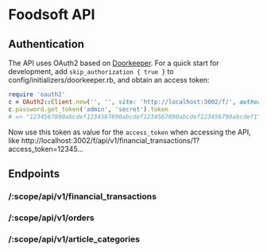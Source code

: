 # Foodsoft API


## Authentication

The API uses OAuth2 based on [Doorkeeper](https://github.com/doorkeeper-gem).
For a quick start for development, add `skip_authorization { true }` to
config/initializers/doorkeeper.rb, and obtain an access token:

```ruby
require 'oauth2'
c = OAuth2::Client.new('', '', site: 'http://localhost:3002/f/', authorize_url: 'oauth/authorize', token_url: 'oauth/token')
c.password.get_token('admin', 'secret').token
# => "1234567890abcdef1234567890abcdef1234567890abcdef123456790abcdef1"
```

Now use this token as value for the `access_token` when accessing the API, like
http://localhost:3002/f/api/v1/financial_transactions/1?access_token=12345...


## Endpoints

### /:scope/api/v1/financial_transactions

### /:scope/api/v1/orders

### /:scope/api/v1/article_categories

